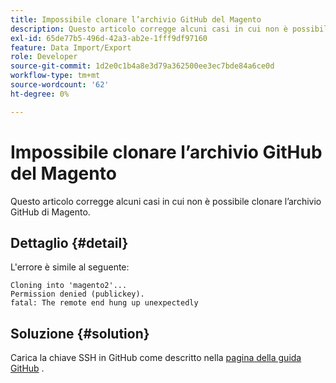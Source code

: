 ```yaml
---
title: Impossibile clonare l’archivio GitHub del Magento
description: Questo articolo corregge alcuni casi in cui non è possibile clonare l’archivio GitHub di Magento.
exl-id: 65de77b5-496d-42a3-ab2e-1fff9df97160
feature: Data Import/Export
role: Developer
source-git-commit: 1d2e0c1b4a8e3d79a362500ee3ec7bde84a6ce0d
workflow-type: tm+mt
source-wordcount: '62'
ht-degree: 0%

---
```


# Impossibile clonare l’archivio GitHub del Magento

Questo articolo corregge alcuni casi in cui non è possibile clonare l’archivio GitHub di Magento.

## Dettaglio {#detail}

L&#39;errore è simile al seguente:

```terminal
Cloning into 'magento2'...
Permission denied (publickey).
fatal: The remote end hung up unexpectedly
```

## Soluzione {#solution}

Carica la chiave SSH in GitHub come descritto nella [pagina della guida GitHub](https://help.github.com/articles/generating-ssh-keys) .
